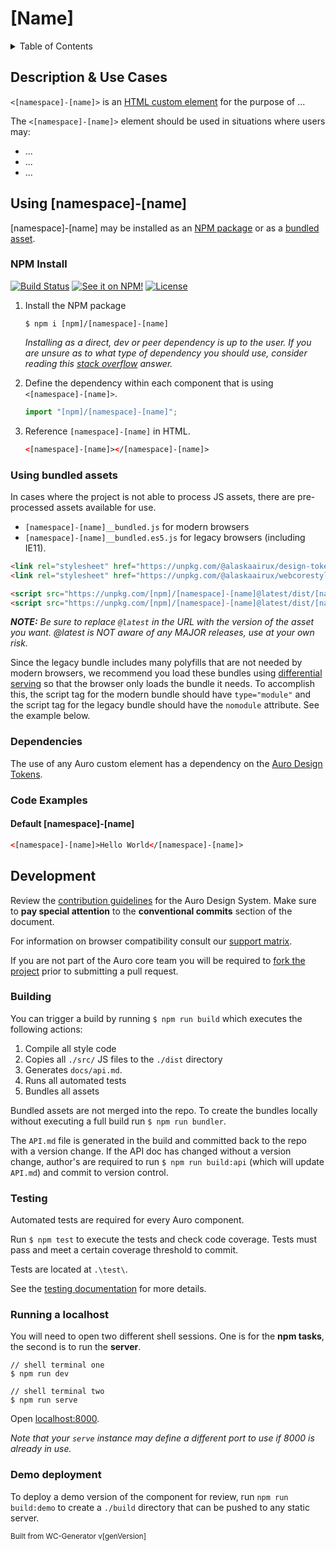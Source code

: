 # [Name]

<!-- AURO-GENERATED-CONTENT:START (TOC:maxDepth=3&collapse=true) -->
<details>
<summary>Table of Contents</summary>

- [&#91;Name&#93;](#name)
  - [Description & Use Cases](#description--use-cases)
  - [Using &#91;namespace&#93;-[name]](#using-namespace-name)
    - [NPM Install](#npm-install)
    - [Using bundled assets](#using-bundled-assets)
    - [Dependencies](#dependencies)
    - [Code Examples](#code-examples)
  - [Development](#development)
    - [Building](#building)
    - [Testing](#testing)
    - [Running a localhost](#running-a-localhost)
    - [Demo deployment](#demo-deployment)

</details>
<!-- AURO-GENERATED-CONTENT:END -->

## Description & Use Cases

<!-- AURO-GENERATED-CONTENT:START (FILE:src=./docs/description.md) -->
<!-- The below content is automatically added from ./docs/description.md -->
`<[namespace]-[name]>` is an [HTML custom element](https://developer.mozilla.org/en-US/docs/Web/Web_Components/Using_custom_elements) for the purpose of ...

The `<[namespace]-[name]>` element should be used in situations where users may:

* ...
* ...
* ...
<!-- AURO-GENERATED-CONTENT:END -->

## Using [namespace]-[name]

[namespace]-[name] may be installed as an [NPM package](#npm-install) or as a [bundled asset](#using-bundled-assets).

### NPM Install

<!-- AURO-GENERATED-CONTENT:START (FILE:src=./docs/topics/install.md) -->
<!-- The below content is automatically added from ./docs/topics/install.md -->
[![Build Status](https://img.shields.io/github/workflow/status/AlaskaAirlines/[namespace]-[name]/Test%20and%20publish?branch=master&style=for-the-badge)](https://github.com/AlaskaAirlines/[namespace]-[name]/actions?query=workflow%3A%22test+and+publish%22)
[![See it on NPM!](https://img.shields.io/npm/v/[npm]/[namespace]-[name]?style=for-the-badge&color=orange)](https://www.npmjs.com/package/[npm]/[namespace]-[name])
[![License](https://img.shields.io/npm/l/[npm]/[namespace]-[name]?color=blue&style=for-the-badge)](https://www.apache.org/licenses/LICENSE-2.0)

1. Install the NPM package
   ```shell
   $ npm i [npm]/[namespace]-[name]
   ```
   _Installing as a direct, dev or peer dependency is up to the user. If you are unsure as to what type of dependency you should use, consider reading this [stack overflow](https://stackoverflow.com/questions/18875674/whats-the-difference-between-dependencies-devdependencies-and-peerdependencies) answer._

1. Define the dependency within each component that is using `<[namespace]-[name]>`.
   ```javascript
   import "[npm]/[namespace]-[name]";
   ```

1. Reference `[namespace]-[name]` in HTML.
   ```html
   <[namespace]-[name]></[namespace]-[name]>
   ```
<!-- AURO-GENERATED-CONTENT:END -->

### Using bundled assets

<!-- AURO-GENERATED-CONTENT:START (FILE:src=./docs/topics/useBundles.md) -->
<!-- The below content is automatically added from ./docs/topics/useBundles.md -->
In cases where the project is not able to process JS assets, there are pre-processed assets available for use.
* `[namespace]-[name]__bundled.js` for modern browsers
* `[namespace]-[name]__bundled.es5.js` for legacy browsers (including IE11).

```html
<link rel="stylesheet" href="https://unpkg.com/@alaskaairux/design-tokens@latest/dist/tokens/CSSCustomProperties.css" />
<link rel="stylesheet" href="https://unpkg.com/@alaskaairux/webcorestylesheets@latest/dist/bundled/essentials.css" />

<script src="https://unpkg.com/[npm]/[namespace]-[name]@latest/dist/[namespace]-[name]__bundled.js" type="module"></script>
<script src="https://unpkg.com/[npm]/[namespace]-[name]@latest/dist/[namespace]-[name]__bundled.es5.js" nomodule></script>
```

_**NOTE:** Be sure to replace `@latest` in the URL with the version of the asset you want. @latest is NOT aware of any MAJOR releases, use at your own risk._

Since the legacy bundle includes many polyfills that are not needed by modern browsers, we recommend you load these bundles using [differential serving](https://philipwalton.com/articles/deploying-es2015-code-in-production-today/) so that the browser only loads the bundle it needs. To accomplish this, the script tag for the modern bundle should have `type="module"` and the script tag for the legacy bundle should have the `nomodule` attribute. See the example below.
<!-- AURO-GENERATED-CONTENT:END -->

### Dependencies

<!-- AURO-GENERATED-CONTENT:START (FILE:src=./docs/topics/dependencies.md) -->
<!-- The below content is automatically added from ./docs/topics/dependencies.md -->
The use of any Auro custom element has a dependency on the [Auro Design Tokens](https://auro.alaskaair.com/getting-started/developers/design-tokens).
<!-- AURO-GENERATED-CONTENT:END -->
### Code Examples
#### Default [namespace]-[name]

<!-- AURO-GENERATED-CONTENT:START (CODE:src=./demo/examples/default.html) -->
<!-- The below code snippet is automatically added from ./demo/examples/default.html -->
```html
<[namespace]-[name]>Hello World</[namespace]-[name]>
```
<!-- AURO-GENERATED-CONTENT:END -->

## Development

<!-- AURO-GENERATED-CONTENT:START (FILE:src=./docs/topics/developmentDescription.md) -->
<!-- The below content is automatically added from ./docs/topics/developmentDescription.md -->
Review the [contribution guidelines](https://auro.alaskaair.com/contributing) for the Auro Design System. Make sure to **pay special attention** to the **conventional commits** section of the document.

For information on browser compatibility consult our [support matrix](https://auro.alaskaair.com/support/browsersSupport).

If you are not part of the Auro core team you will be required to [fork the project](https://docs.github.com/en/get-started/quickstart/fork-a-repo) prior to submitting a pull request.
<!-- AURO-GENERATED-CONTENT:END -->

### Building

<!-- AURO-GENERATED-CONTENT:START (FILE:src=./docs/topics/building.md) -->
<!-- The below content is automatically added from ./docs/topics/building.md -->
You can trigger a build by running `$ npm run build` which executes the following actions:
1. Compile all style code
1. Copies all `./src/` JS files to the `./dist` directory
1. Generates `docs/api.md`.
1. Runs all automated tests
1. Bundles all assets

Bundled assets are not merged into the repo. To create the bundles locally without executing a full build run `$ npm run bundler`.

The `API.md` file is generated in the build and committed back to the repo with a version change. If the API doc has changed without a version change, author's are required to run `$ npm run build:api` (which will update `API.md`) and commit to version control.
<!-- AURO-GENERATED-CONTENT:END -->

### Testing

<!-- AURO-GENERATED-CONTENT:START (FILE:src=./docs/topics/testing.md) -->
<!-- The below content is automatically added from ./docs/topics/testing.md -->
Automated tests are required for every Auro component.

Run `$ npm test` to execute the tests and check code coverage. Tests must pass and meet a certain coverage threshold to commit.

Tests are located at `.\test\`.

See the [testing documentation](https://auro.alaskaair.com/support/tests) for more details.
<!-- AURO-GENERATED-CONTENT:END -->

### Running a localhost

<!-- AURO-GENERATED-CONTENT:START (FILE:src=./docs/topics/localHost.md) -->
<!-- The below content is automatically added from ./docs/topics/localHost.md -->
You will need to open two different shell sessions. One is for the **npm tasks**, the second is to run the **server**.

```shell
// shell terminal one
$ npm run dev

// shell terminal two
$ npm run serve
```

Open [localhost:8000](http://localhost:8000/).

_Note that your `serve` instance may define a different port to use if 8000 is already in use._
<!-- AURO-GENERATED-CONTENT:END -->

### Demo deployment

<!-- AURO-GENERATED-CONTENT:START (FILE:src=./docs/topics/demoDeployment.md) -->
<!-- The below content is automatically added from ./docs/topics/demoDeployment.md -->
To deploy a demo version of the component for review, run `npm run build:demo` to create a `./build` directory that can be pushed to any static server.

<small>Built from WC-Generator v[genVersion]</small>
<!-- AURO-GENERATED-CONTENT:END -->
